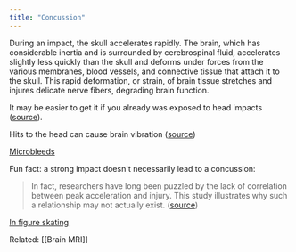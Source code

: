 ```yaml
---
title: "Concussion"
---
```


During an impact, the skull accelerates rapidly. The brain, which has considerable inertia and is surrounded by cerebrospinal fluid, accelerates slightly less quickly than the skull and deforms under forces from the various membranes, blood vessels, and connective tissue that attach it to the skull. This rapid deformation, or strain, of brain tissue stretches and injures delicate nerve fibers, degrading brain function.

It may be easier to get it if you already was exposed to head impacts ([source](https://www.sciencedaily.com/releases/2018/10/181026092932.htm)).

Hits to the head can cause brain vibration ([source](https://physics.aps.org/articles/v11/32#c4))

[Microbleeds](https://scitechdaily.com/new-brain-research-could-change-how-concussions-and-other-traumatic-brain-injuries-are-treated/)

Fun fact: a strong impact doesn't necessarily lead to a concussion:
> In fact, researchers have long been puzzled by the lack of correlation between peak acceleration and injury. This study illustrates why such a relationship may not actually exist. ([source](https://physics.aps.org/articles/v11/32#c4))

[In figure skating](https://www.today.com/health/figure-skatings-high-flying-beauty-blurs-hazardous-side-effect-2d12112777)

Related: [[Brain MRI]]
